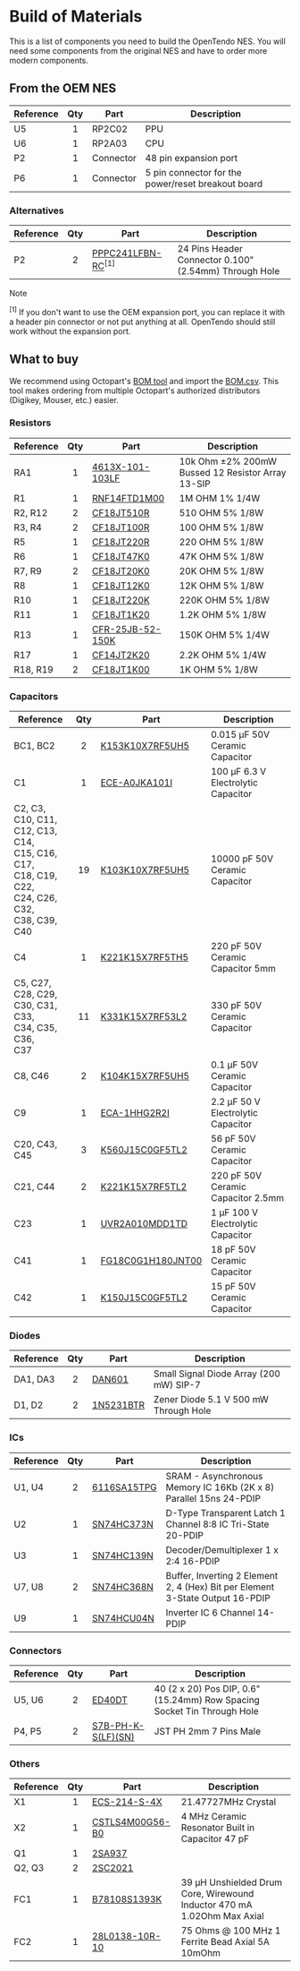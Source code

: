 # Build of Materials
This is a list of components you need to build the OpenTendo NES. You will need some components from the original NES and have to order more modern components.

## From the OEM NES
| Reference | Qty | Part | Description |
| --------- | :-: | ---- | ----------- |
| U5 | 1 | RP2C02 | PPU |
| U6 | 1 | RP2A03 | CPU |
| P2 | 1 | Connector | 48 pin expansion port |
| P6 | 1 | Connector | 5 pin connector for the power/reset breakout board |

### Alternatives
| Reference | Qty | Part | Description |
| --------- | :-: | ---- | ----------- |
| P2 | 2 | [PPPC241LFBN-RC](https://octopart.com/pppc241lfbn-rc-sullins-271073)<sup>[1]</sup> | 24 Pins Header Connector 0.100" (2.54mm) Through Hole |

> [!NOTE]
> <sup>[1]</sup> If you don't want to use the OEM expansion port, you can replace it with a header pin connector or not put anything at all. OpenTendo should still work without the expansion port. 

## What to buy
We recommend using Octopart's [BOM tool](https://octopart.com/bom-tool/) and import the [BOM.csv](BOM.csv). This tool makes ordering from multiple Octopart's authorized distributors (Digikey, Mouser, etc.) easier. 

### Resistors
| Reference | Qty | Part | Description |
| --------- | :-: | ---- | ----------- |
| RA1 | 1 | [4613X-101-103LF](https://octopart.com/4613x-101-103lf-bourns-1656444) | 10k Ohm ±2% 200mW Bussed 12 Resistor Array 13-SIP |
| R1 | 1 | [RNF14FTD1M00](https://octopart.com/rnf14ftd1m00-stackpole+electronics-19224733) | 1M OHM 1% 1/4W |
| R2, R12 | 2 | [CF18JT510R](https://octopart.com/cf18jt510r-stackpole+electronics-19205768) | 510 OHM 5% 1/8W |
| R3, R4 | 2 | [CF18JT100R](https://octopart.com/cf18jt100r-stackpole+electronics-19205641) | 100 OHM 5% 1/8W |
| R5 | 1 | [CF18JT220R](https://octopart.com/cf18jt220r-stackpole+electronics-19205701) | 220 OHM 5% 1/8W |
| R6 | 1 | [CF18JT47K0](https://octopart.com/cf18jt47k0-stackpole+electronics-19205759) | 47K OHM 5% 1/8W |
| R7, R9 | 2 | [CF18JT20K0](https://octopart.com/cf18jt20k0-stackpole+electronics-19205697) |	20K OHM 5% 1/8W |
| R8 | 1 | [CF18JT12K0](https://octopart.com/cf18jt12k0-stackpole+electronics-19205652) |	12K OHM 5% 1/8W |
| R10 | 1 | [CF18JT220K](https://octopart.com/cf18jt220k-stackpole+electronics-19205700) | 220K OHM 5% 1/8W |
| R11 | 1 | [CF18JT1K20](https://octopart.com/cf18jt1k20-stackpole+electronics-19205676) | 1.2K OHM 5% 1/8W |
| R13 | 1 | [CFR-25JB-52-150K](https://octopart.com/cfr-25jb-52-150k-yageo-22569037) | 150K OHM 5% 1/4W |
| R17 | 1 | [CF14JT2K20](https://octopart.com/cf14jt2k20-stackpole+electronics-19205454) | 2.2K OHM 5% 1/4W |
| R18, R19 | 2 | [CF18JT1K00](https://octopart.com/cf18jt1k00-stackpole+electronics-19205674) | 1K OHM 5% 1/8W |


### Capacitors
| Reference | Qty | Part | Description |
| --------- | :-: | ---- | ----------- |
| BC1, BC2 | 2 | [K153K10X7RF5UH5](https://octopart.com/k153k10x7rf5uh5-vishay-44033224) | 0.015 µF 50V Ceramic Capacitor |
| C1 | 1 | [ECE-A0JKA101I](https://octopart.com/ece-a0jka101i-panasonic-15327038) | 100 µF 6.3 V Electrolytic Capacitor |
| C2, C3, C10, C11,<br />C12, C13, C14,<br />C15, C16, C17,<br />C18, C19, C22,<br />C24, C26, C32,<br />C38, C39, C40 | 19 | [K103K10X7RF5UH5](https://octopart.com/k103k10x7rf5uh5-vishay-44280222) | 10000 pF 50V Ceramic Capacitor |
| C4 | 1 | [K221K15X7RF5TH5](https://octopart.com/k221k15x7rf5th5-vishay-39474957) | 220 pF 50V Ceramic Capacitor 5mm |
| C5, C27, C28, C29,<br />C30, C31, C33,<br />C34, C35, C36,<br />C37 | 11 | [K331K15X7RF53L2](https://octopart.com/k331k15x7rf53l2-vishay-42623274) | 330 pF 50V Ceramic Capacitor |
| C8, C46 | 2 | [K104K15X7RF5UH5](https://octopart.com/k104k15x7rf5uh5-vishay-40993312) | 0.1 µF 50V Ceramic Capacitor |
| C9 | 1 | [ECA-1HHG2R2I](https://octopart.com/eca-1hhg2r2i-panasonic-12553061) | 2.2 µF 50 V Electrolytic Capacitor |
| C20, C43, C45 | 3 | [K560J15C0GF5TL2](https://octopart.com/k560j15c0gf5tl2-vishay-39474510) | 56 pF 50V Ceramic Capacitor |
| C21, C44 | 2 | [K221K15X7RF5TL2](https://octopart.com/k221k15x7rf5tl2-vishay-39474895) | 220 pF 50V Ceramic Capacitor 2.5mm |
| C23 | 1 | [UVR2A010MDD1TD](https://octopart.com/uvr2a010mdd1td-nichicon-10319218) | 1 µF 100 V Electrolytic Capacitor |
| C41 | 1 | [FG18C0G1H180JNT00](https://octopart.com/fg18c0g1h180jnt00-tdk-75262881) | 18 pF 50V Ceramic Capacitor |
| C42 | 1 | [K150J15C0GF5TL2](https://octopart.com/k150j15c0gf5tl2-vishay-39474466) | 15 pF 50V Ceramic Capacitor |

### Diodes
| Reference | Qty | Part | Description |
| --------- | :-: | ---- | ----------- |
| DA1, DA3 | 2 | [DAN601](https://octopart.com/dan601-rohm-14372173) | Small Signal Diode Array (200 mW) SIP-7 |
| D1, D2 | 2 | [1N5231BTR](https://octopart.com/1n5231btr-onsemi-12156453) | Zener Diode 5.1 V 500 mW Through Hole |

### ICs
| Reference | Qty | Part | Description |
| --------- | :-: | ---- | ----------- |
| U1, U4 | 2 | [6116SA15TPG](https://octopart.com/6116sa15tpg-renesas-106910580) | SRAM - Asynchronous Memory IC 16Kb (2K x 8) Parallel 15ns 24-PDIP |
| U2 | 1 | [SN74HC373N](https://octopart.com/sn74hc373n-texas+instruments-471147) | D-Type Transparent Latch 1 Channel 8:8 IC Tri-State 20-PDIP |
| U3 | 1 | [SN74HC139N](https://octopart.com/sn74hc139n-texas+instruments-17212) | Decoder/Demultiplexer 1 x 2:4 16-PDIP |
| U7, U8 | 2 | [SN74HC368N](https://octopart.com/sn74hc368n-texas+instruments-51845) | Buffer, Inverting 2 Element 2, 4 (Hex) Bit per Element 3-State Output 16-PDIP |
| U9 | 1 | [SN74HCU04N](https://octopart.com/sn74hcu04n-texas+instruments-465549) | Inverter IC 6 Channel 14-PDIP |

### Connectors
| Reference | Qty | Part | Description |
| --------- | :-: | ---- | ----------- |
| U5, U6 | 2 | [ED40DT](https://octopart.com/ed40dt-on+shore+technology-5349672) | 40 (2 x 20) Pos DIP, 0.6" (15.24mm) Row Spacing Socket Tin Through Hole |
| P4, P5 | 2 | [S7B-PH-K-S(LF)(SN)](https://octopart.com/s7b-ph-k-s%28lf%29%28sn%29-jst-248888) | JST PH 2mm 7 Pins Male |

### Others
| Reference | Qty | Part | Description |
| --------- | :-: | ---- | ----------- |
| X1 | 1 | [ECS-214-S-4X](https://octopart.com/ecs-214-s-4x-ecs+international-88334749) | 21.47727MHz Crystal |
| X2 | 1 | [CSTLS4M00G56-B0](https://octopart.com/cstls4m00g56-b0-murata-10326657) | 4 MHz Ceramic Resonator Built in Capacitor 47 pF |
| Q1 | 1 | [2SA937](https://octopart.com/2sa937-rohm-2179925) | |
| Q2, Q3 | 2 | [2SC2021](https://octopart.com/2sc2021-rohm-2177186) | |
| FC1 | 1 | [B78108S1393K](https://octopart.com/b78108s1393k-epcos-39569030) | 39 µH Unshielded Drum Core, Wirewound Inductor 470 mA 1.02Ohm Max Axial |
| FC2 | 1 | [28L0138-10R-10](https://octopart.com/28l0138-10r-10-laird-19252911) | 75 Ohms @ 100 MHz 1 Ferrite Bead Axial 5A 10mOhm |